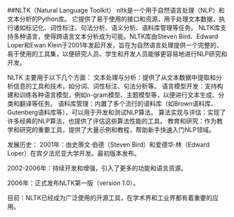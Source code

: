 ##NLTK（Natural Language Toolkit）
nltk是一个用于自然语言处理（NLP）和文本分析的Python库。
它提供了易于使用的接口和资源，用于处理文本数据，执行诸如标记化、词性标注、句法分析、语义分析、语料库管理等任务。
NLTK库支持多种语言，使得跨语言文本分析成为可能。NLTK库由Steven Bird、Edward Loper和Ewan Klein于2001年发起开发，旨在为自然语言处理提供一个完整的、易于使用的工具集，以便研究人员、学生和开发人员能够更容易地进行NLP研究和开发。


NLTK 主要用于以下几个方面：
文本处理与分析：提供了从文本数据中提取和分析信息的工具和技术，如分词、词性标注、句法分析等。
语言模型开发：支持构建和训练各种语言模型，例如n-gram模型、主题模型等，以便进行文本生成、分类和翻译等任务。
语料库管理：内置了多个流行的语料库（如Brown语料库、Gutenberg语料库等），可以用于开发和测试NLP算法。
算法实现与评估：实现了许多经典的NLP算法，也提供了评估这些算法性能的工具。
教育和研究：作为教学和研究的重要工具，提供了大量示例和教程，帮助新手快速入门NLP领域。

发展历史：
2001年：由史蒂文·伯德（Steven Bird）和爱德华·林（Edward Loper）在宾夕法尼亚大学开发。最初版本发布。

2002-2006年：持续开发和增强，引入了更多的功能和语言资源。

2006年：正式发布NLTK第一版（version 1.0）。

目前：NLTK已经成为广泛使用的开源工具，在学术界和工业界都有着重要的应用。
